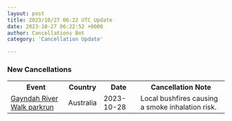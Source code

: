 ```yaml
---
layout: post
title: 2023/10/27 06:22 UTC Update
date: 2023-10-27 06:22:52 +0000
author: Cancellations Bot
category: 'Cancellation Update'

---
```


<h3>New Cancellations</h3>
<div class='hscrollable'>
<table style='width: 100%'>
    <tr>
        <th>Event</th>
        <th>Country</th>
        <th>Date</th>
        <th>Cancellation Note</th>
    </tr>
    <tr>
        <td><a href="https://www.parkrun.com.au/gayndahriverwalk">Gayndah River Walk parkrun</a></td>
        <td>Australia</td>
        <td>2023-10-28</td>
        <td>Local bushfires causing a smoke inhalation risk.</td>
    </tr>
</table>
</div>
